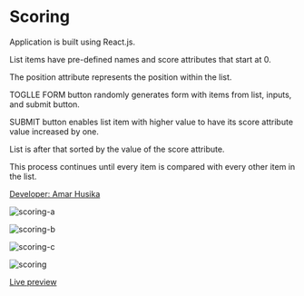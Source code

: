 # Scoring
Application is built using React.js.

List items have pre-defined names and score attributes that start at 0.

The position attribute represents the position within the list.

TOGLLE FORM button randomly generates form with items from list, inputs, and submit button. 

SUBMIT button enables list item with higher value to have its score attribute value increased by one.

List is after that sorted by the value of the score attribute. 

This process continues until every item is compared with every other item in the list.

[Developer: Amar Husika](https://amarhusika.netlify.app) 

![scoring-a](https://i.ibb.co/WgtZnzZ/scoring-a.jpg)

![scoring-b](https://i.ibb.co/NpvJhGN/scoring-b.jpg)

![scoring-c](https://i.ibb.co/cXJNw8Y/scoring-c.jpg)

![scoring](https://i.ibb.co/cybxV89/scoring.jpg)

[Live preview](https://amar-husika.github.io/scoring/)